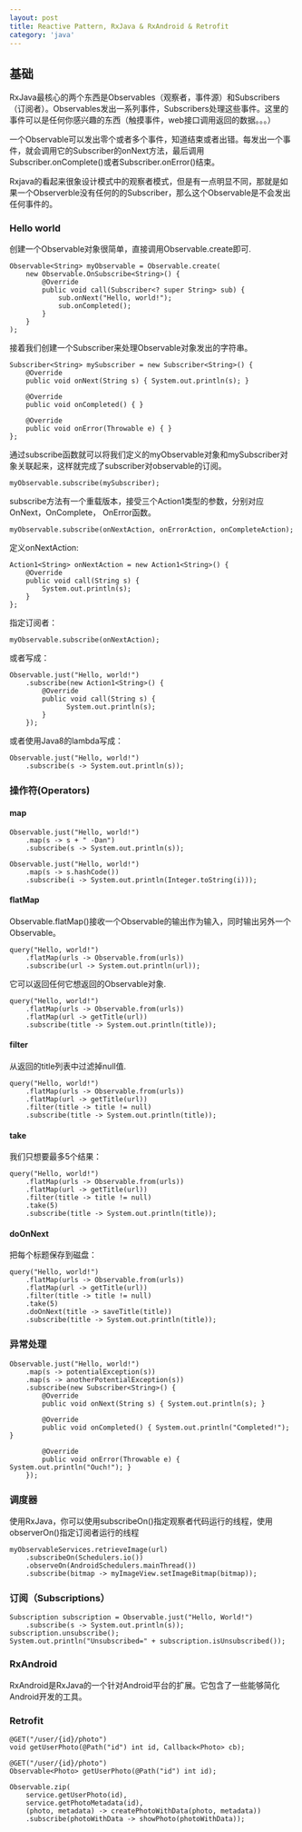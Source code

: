```yaml
---
layout: post
title: Reactive Pattern, RxJava & RxAndroid & Retrofit
category: 'java'
---
```


## 基础

RxJava最核心的两个东西是Observables（观察者，事件源）和Subscribers（订阅者）。Observables发出一系列事件，Subscribers处理这些事件。这里的事件可以是任何你感兴趣的东西（触摸事件，web接口调用返回的数据。。。）

一个Observable可以发出零个或者多个事件，知道结束或者出错。每发出一个事件，就会调用它的Subscriber的onNext方法，最后调用Subscriber.onComplete()或者Subscriber.onError()结束。

Rxjava的看起来很象设计模式中的观察者模式，但是有一点明显不同，那就是如果一个Observerble没有任何的的Subscriber，那么这个Observable是不会发出任何事件的。

### Hello world

创建一个Observable对象很简单，直接调用Observable.create即可.

    Observable<String> myObservable = Observable.create(  
        new Observable.OnSubscribe<String>() {  
            @Override  
            public void call(Subscriber<? super String> sub) {  
                sub.onNext("Hello, world!");  
                sub.onCompleted();  
            }  
        }  
    );  
    
接着我们创建一个Subscriber来处理Observable对象发出的字符串。

    Subscriber<String> mySubscriber = new Subscriber<String>() {  
        @Override  
        public void onNext(String s) { System.out.println(s); }  
      
        @Override  
        public void onCompleted() { }  
      
        @Override  
        public void onError(Throwable e) { }  
    };  
    
通过subscribe函数就可以将我们定义的myObservable对象和mySubscriber对象关联起来，这样就完成了subscriber对observable的订阅。
    
    myObservable.subscribe(mySubscriber);  
    
subscribe方法有一个重载版本，接受三个Action1类型的参数，分别对应OnNext，OnComplete， OnError函数。
    
    myObservable.subscribe(onNextAction, onErrorAction, onCompleteAction);  
    
定义onNextAction:
    
    Action1<String> onNextAction = new Action1<String>() {  
        @Override  
        public void call(String s) {  
            System.out.println(s);  
        }  
    };
    
指定订阅者：
    
    myObservable.subscribe(onNextAction); 
    
或者写成：
    
    Observable.just("Hello, world!")  
        .subscribe(new Action1<String>() {  
            @Override  
            public void call(String s) {  
                  System.out.println(s);  
            }  
        });  
        
或者使用Java8的lambda写成：

    Observable.just("Hello, world!")  
        .subscribe(s -> System.out.println(s));  
    
### 操作符(Operators)

####  map
    
    Observable.just("Hello, world!")  
        .map(s -> s + " -Dan")  
        .subscribe(s -> System.out.println(s)); 
        
    Observable.just("Hello, world!")  
        .map(s -> s.hashCode())  
        .subscribe(i -> System.out.println(Integer.toString(i)));  
                
####  flatMap

Observable.flatMap()接收一个Observable的输出作为输入，同时输出另外一个Observable。
    
    query("Hello, world!")  
        .flatMap(urls -> Observable.from(urls))  
        .subscribe(url -> System.out.println(url));  

它可以返回任何它想返回的Observable对象.
    
    query("Hello, world!")  
        .flatMap(urls -> Observable.from(urls))  
        .flatMap(url -> getTitle(url))  
        .subscribe(title -> System.out.println(title));  

####  filter

从返回的title列表中过滤掉null值.
    
    query("Hello, world!")  
        .flatMap(urls -> Observable.from(urls))  
        .flatMap(url -> getTitle(url))  
        .filter(title -> title != null)  
        .subscribe(title -> System.out.println(title));  
####  take

我们只想要最多5个结果：

    query("Hello, world!")  
        .flatMap(urls -> Observable.from(urls))  
        .flatMap(url -> getTitle(url))  
        .filter(title -> title != null)  
        .take(5)  
        .subscribe(title -> System.out.println(title));
        
####  doOnNext

把每个标题保存到磁盘：

    query("Hello, world!")  
        .flatMap(urls -> Observable.from(urls))  
        .flatMap(url -> getTitle(url))  
        .filter(title -> title != null)  
        .take(5)  
        .doOnNext(title -> saveTitle(title))  
        .subscribe(title -> System.out.println(title));  

### 异常处理
    Observable.just("Hello, world!")
        .map(s -> potentialException(s))
        .map(s -> anotherPotentialException(s))
        .subscribe(new Subscriber<String>() {
            @Override
            public void onNext(String s) { System.out.println(s); }
    
            @Override
            public void onCompleted() { System.out.println("Completed!"); }
    
            @Override
            public void onError(Throwable e) { System.out.println("Ouch!"); }
        });
    
### 调度器

使用RxJava，你可以使用subscribeOn()指定观察者代码运行的线程，使用observerOn()指定订阅者运行的线程
    
    myObservableServices.retrieveImage(url)
        .subscribeOn(Schedulers.io())
        .observeOn(AndroidSchedulers.mainThread())
        .subscribe(bitmap -> myImageView.setImageBitmap(bitmap));
    
### 订阅（Subscriptions）
    
    Subscription subscription = Observable.just("Hello, World!")
        .subscribe(s -> System.out.println(s));
    subscription.unsubscribe();
    System.out.println("Unsubscribed=" + subscription.isUnsubscribed());
    
### RxAndroid

RxAndroid是RxJava的一个针对Android平台的扩展。它包含了一些能够简化Android开发的工具。

### Retrofit
    
    @GET("/user/{id}/photo")
    void getUserPhoto(@Path("id") int id, Callback<Photo> cb);
  
    @GET("/user/{id}/photo")
    Observable<Photo> getUserPhoto(@Path("id") int id);
  
    Observable.zip(
        service.getUserPhoto(id),
        service.getPhotoMetadata(id),
        (photo, metadata) -> createPhotoWithData(photo, metadata))
        .subscribe(photoWithData -> showPhoto(photoWithData));
        
